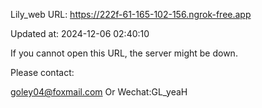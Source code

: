 Lily_web URL: https://222f-61-165-102-156.ngrok-free.app

Updated at: 2024-12-06 02:40:10

If you cannot open this URL, the server might be down.

Please contact: 

goley04@foxmail.com Or Wechat:GL_yeaH